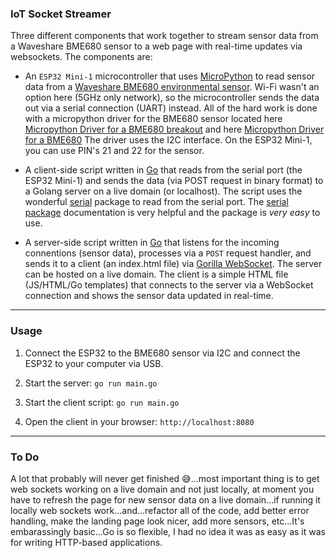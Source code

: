 ### IoT Socket Streamer

Three different components that work together to stream sensor data from a Waveshare BME680 sensor to a web page with real-time updates via websockets. The components are:

- An `ESP32 Mini-1` microcontroller that uses [MicroPython](https://micropython.org) to read sensor data from a [Waveshare BME680 environmental sensor](https://www.waveshare.com/wiki/Bme680#:~:text=Overview.%20A%20tiny%20sensor%20breakout%20with%20bme680,also%20is%20compatible%20with%203.3V/5V%20voltage%20levels.). Wi-Fi wasn't an option here (5GHz only network), so the microcontroller sends the data out via a serial connection (UART) instead. All of the hard work is done with a micropython driver for the BME680 sensor located here [Micropython Driver for a BME680 breakout](https://github.com/adafruit/Adafruit_BME680) and here [Micropython Driver for a BME680](https://github.com/robert-hh/BME680-Micropython) The driver uses the I2C interface. On the ESP32 Mini-1, you can use PIN's 21 and 22 for the sensor.
  
- A client-side script written in [Go](https://go.dev) that reads from the serial port (the ESP32 Mini-1) and sends the data (via POST request in binary format) to a Golang server on a live domain (or localhost). The script uses the wonderful [serial](https://github.com/bugst/go-serial) package to read from the serial port. The [serial package](https://pkg.go.dev/go.bug.st/serial) documentation is very helpful and the package is *very easy* to use.

- A server-side script written in [Go](https://go.dev) that listens for the incoming connentions (sensor data), processes via a `POST` request handler, and sends it to a client (an index.html file) via [Gorilla WebSocket](https://github.com/gorilla/websocket). The server can be hosted on a live domain. The client is a simple HTML file (JS/HTML/Go templates) that connects to the server via a WebSocket connection and shows the sensor data updated in real-time.

---

### Usage

1. Connect the ESP32 to the BME680 sensor via I2C and connect the ESP32 to your computer via USB.

2. Start the server: `go run main.go`

3. Start the client script: `go run main.go`

4. Open the client in your browser: `http://localhost:8080`


---

### To Do

A lot that probably will never get finished 😅...most important thing is to get web sockets working on a live domain and not just locally, at moment you have to refresh the page for new sensor data on a live domain...if running it locally web sockets work...and...refactor all of the code, add better error handling, make the landing page look nicer, add more sensors, etc...It's embarassingly basic...Go is so flexible, I had no idea it was as easy as it was for writing HTTP-based applications.
